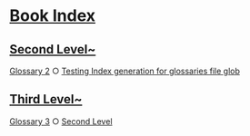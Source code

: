 # [Book Index](#book-index)

## [Second Level~](#second-level)

[Glossary 2][1] ○ [Testing Index generation for glossaries file glob][2]

## [Third Level~](#third-level)

[Glossary 3][3] ○ [Second Level][4]

[1]: ../2nd/glossary2.md#second-level "Test: Mentioning term Third Level"

[2]: ../glossary.md#testing-index-generation-for-glossaries-file-glob

[3]: ../2nd/3rd/glossary3.md#third-level "Term at the third level in the folder hierarchy."

[4]: ../2nd/glossary2.md#second-level
